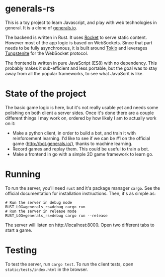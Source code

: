 generals-rs
===========

This is a toy project to learn Javascript, and play with web technologies in
general. It is a clone of [generals.io](http://generals.io).

The backend is written in Rust. It uses [Rocket](https://rocket.rs/) to serve
static content. However most of the app logic is based on WebSockets. Since
that part needs to be fully asynchronous, it is built around
[Tokio](https://tokio.rs/) and leverages
[Tungstenite](https://github.com/snapview/tokio-tungstenite) for the WebSocket
protocol.

The frontend is written in pure JavaScript (ES8) with no dependency. This
probably makes it sub-efficient and less portable, but the goal was to stay
away from all the popular frameworks, to see what JavaScrit is like.

State of the project
====================

The basic game logic is here, but it's not really usable yet and needs some
polishing on both client a server sides. Once it's done there are a couple
different things I may work on, ordered by how likely I am to actually work on
it:


- Make a python client, in order to build a bot, and train it with
  reinforcement learning. I'd like to see if we can be #1 on the official game
  (http://bot.generals.io/), thanks to machine learning.
- Record games and replay them. This could be useful to train a bot.
- Make a frontend in go with a simple 2D game framework to learn go.

Running
=======

To run the server, you'll need `rust` and it's package manager `cargo`. See the
official documentation for installation instructions. Then, it's as simple as:

```
# Run the server in debug mode
RUST_LOG=generals_rs=debug cargo run
# Run the server in release mode
RUST_LOG=generals_rs=debug cargo run --release
```

The server will listen on http://localhost:8000. Open two different tabs to
start a game.


Testing
=======

To test the server, run `cargo test`. To run the client tests, open
`static/tests/index.html` in the browser.
